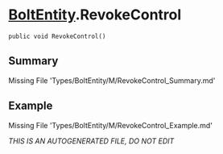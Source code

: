 # [BoltEntity](Types/BoltEntity.md).RevokeControl
`public void RevokeControl()`
## Summary
Missing File 'Types/BoltEntity/M/RevokeControl_Summary.md'
## Example
Missing File 'Types/BoltEntity/M/RevokeControl_Example.md'

*THIS IS AN AUTOGENERATED FILE, DO NOT EDIT*
